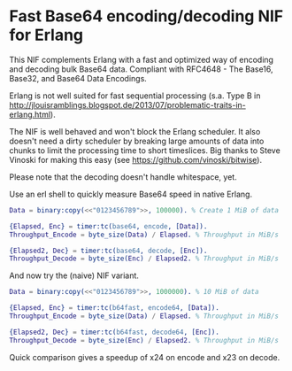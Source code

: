 Fast Base64 encoding/decoding NIF for Erlang
============================================

This NIF complements Erlang with a fast and optimized way of encoding and
decoding bulk Base64 data.
Compliant with RFC4648 - The Base16, Base32, and Base64 Data Encodings.

Erlang is not well suited for fast sequential processing (s.a. Type B in
http://jlouisramblings.blogspot.de/2013/07/problematic-traits-in-erlang.html).

The NIF is well behaved and won't block the Erlang scheduler. It also doesn't
need a dirty scheduler by breaking large amounts of data into chunks to limit
the processing time to short timeslices. Big thanks to Steve Vinoski for making
this easy (see https://github.com/vinoski/bitwise).

Please note that the decoding doesn't handle whitespace, yet.

Use an erl shell to quickly measure Base64 speed in native Erlang.

```erlang
Data = binary:copy(<<"0123456789">>, 100000). % Create 1 MiB of data

{Elapsed, Enc} = timer:tc(base64, encode, [Data]).
Throughput_Encode = byte_size(Data) / Elapsed. % Throughput in MiB/s

{Elapsed2, Dec} = timer:tc(base64, decode, [Enc]).
Throughput_Decode = byte_size(Enc) / Elapsed2. % Throughput in MiB/s
```

And now try the (naive) NIF variant.

```erlang
Data = binary:copy(<<"0123456789">>, 1000000). % 10 MiB of data

{Elapsed, Enc} = timer:tc(b64fast, encode64, [Data]).
Throughput_Encode = byte_size(Data) / Elapsed. % Throughput in MiB/s

{Elapsed2, Dec} = timer:tc(b64fast, decode64, [Enc]).
Throughput_Decode = byte_size(Enc) / Elapsed2. % Throughput in MiB/s
```

Quick comparison gives a speedup of x24 on encode and x23 on decode.

